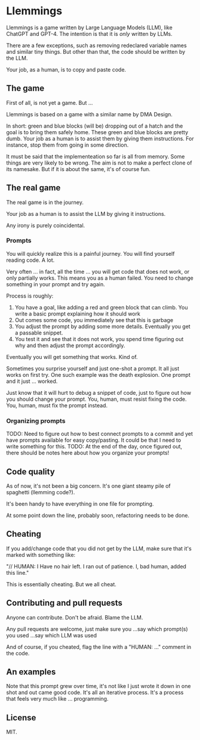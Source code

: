 # Llemmings
Llemmings is a game written by Large Language Models (LLM), like ChatGPT and GPT-4. The
intention is that it is _only_ written by LLMs.

There are a few exceptions, such as removing redeclared variable names and similar tiny things.
But other than that, the code should be written by the LLM.

Your job, as a human, is to copy and paste code.


## The game
First of all, is not yet a game. But ...

Llemmings is based on a game with a similar name by DMA Design. 

In short: green and blue blocks (will be) dropping out of a hatch and the goal is to bring
them safely home. These green and blue blocks are pretty dumb. Your job as a human is to 
assist them by giving them instructions. For instance, stop them from going in some direction.

It must be said that the implementeation so far is all from memory. Some things are very likely
to be wrong. The aim is not to make a perfect clone of its namesake. But if it is about the same,
it's of course fun.


## The real game
The real game is in the journey.

Your job as a human is to assist the LLM by giving it instructions.

Any irony is purely coincidental.


### Prompts
You will quickly realize this is a painful journey. You will find yourself reading code. A lot.

Very often ... in fact, all the time ... you will get code that does not work, or only
partially works. This means you as a human failed. You need to change something in your
prompt and try again.

Process is roughly:
1. You have a goal, like adding a red and green block that can climb.
   You write a basic prompt explaining how it should work
2. Out comes some code, you immediately see that this is garbage
3. You adjust the prompt by adding some more details.
   Eventually you get a passable snippet.
4. You test it and see that it does not work, you spend time figuring out
   why and then adjust the prompt accordingly.

Eventually you will get something that works. Kind of.

Sometimes you surprise yourself and just one-shot a prompt. It all just works on first try.
One such example was the death explosion. One prompt and it just ... worked.

Just know that it will hurt to debug a snippet of code, just to figure out how you should change
your prompt. You, human, must resist fixing the code. You, human, must fix the prompt instead.


### Organizing prompts
TODO: Need to figure out how to best connect prompts to a commit and yet have prompts
      available for easy copy/pasting. It could be that I need to write something for
      this.
TODO: At the end of the day, once figured out, there should be notes here about how you organize your prompts!


## Code quality
As of now, it's not been a big concern. It's one giant steamy pile of spaghetti (llemming code?).

It's been handy to have everything in one file for prompting. 

At some point down the line, probably soon, refactoring needs to be done.


## Cheating
If you add/change code that you did not get by the LLM, make sure that it's marked 
with something like:

"// HUMAN: I Have no hair left. I ran out of patience. I, bad human, added this line."

This is essentially cheating. But we all cheat.


## Contributing and pull requests
Anyone can contribute. Don't be afraid. Blame the LLM.

Any pull requests are welcome, just make sure you
...say which prompt(s) you used
...say which LLM was used

And of course, if you cheated, flag the line with a "HUMAN: ..." comment in the code.


## An examples
Note that this prompt grew over time, it's not like I just wrote it down in one shot and
out came good code. It's all an iterative process. It's a process that feels very much
like ... programming.


## License
MIT.
